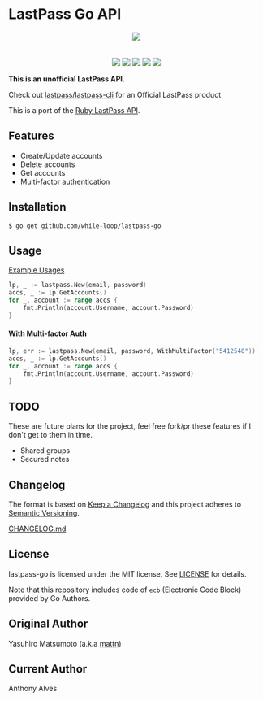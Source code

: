 LastPass Go API
===============

<p align="center">
  <img src="https://github.com/while-loop/lastpass-go/blob/master/resources/keys.png">
  <br><br><br>
  <a href="https://godoc.org/github.com/while-loop/lastpass-go"><img src="https://img.shields.io/badge/godoc-reference-blue.svg?style=flat-square"></a>
  <a href="https://travis-ci.org/while-loop/lastpass-go"><img src="https://img.shields.io/travis/while-loop/lastpass-go.svg?style=flat-square"></a>
  <a href="https://github.com/while-loop/lastpass-go/releases"><img src="https://img.shields.io/github/release/while-loop/lastpass-go.svg?style=flat-square"></a>
  <a href="https://coveralls.io/github/while-loop/lastpass-go"><img src="https://img.shields.io/coveralls/while-loop/lastpass-go.svg?style=flat-square"></a>
  <a href="LICENSE"><img src="https://img.shields.io/github/license/mashape/apistatus.svg?style=flat-square"></a>
</p>


**This is an unofficial LastPass API.**

Check out [lastpass/lastpass-cli](https://github.com/LastPass/lastpass-cli) for an Official LastPass product

This is a port of the [Ruby LastPass API](https://github.com/detunized/lastpass-ruby).

Features
--------

- Create/Update accounts
- Delete accounts
- Get accounts
- Multi-factor authentication

Installation
------------

```
$ go get github.com/while-loop/lastpass-go
```

Usage
-----

[Example Usages](vault_test.go)

```go
lp, _ := lastpass.New(email, password)
accs, _ := lp.GetAccounts()
for _, account := range accs {
	fmt.Println(account.Username, account.Password)
}
```

#### With Multi-factor Auth

```go
lp, err := lastpass.New(email, password, WithMultiFactor("5412548"))
accs, _ := lp.GetAccounts()
for _, account := range accs {
	fmt.Println(account.Username, account.Password)
}
```

TODO
----

These are future plans for the project, feel free fork/pr these features
if I don't get to them in time.

- Shared groups
- Secured notes

Changelog
---------

The format is based on [Keep a Changelog](http://keepachangelog.com/)
and this project adheres to [Semantic Versioning](http://semver.org/).

[CHANGELOG.md](CHANGELOG.md)

License
-------

lastpass-go is licensed under the MIT license. See [LICENSE](LICENSE) for details.

Note that this repository includes code of `ecb` (Electronic Code Block) provided by Go Authors.

Original Author
---------------

Yasuhiro Matsumoto (a.k.a [mattn](https://github.com/mattn))

Current Author
--------------

Anthony Alves
